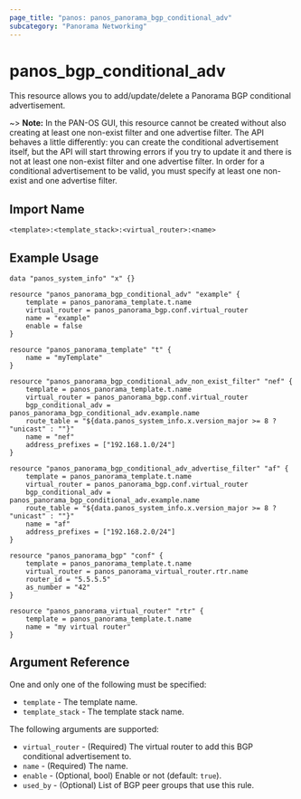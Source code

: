 ```yaml
---
page_title: "panos: panos_panorama_bgp_conditional_adv"
subcategory: "Panorama Networking"
---
```


# panos_bgp_conditional_adv

This resource allows you to add/update/delete a Panorama BGP conditional advertisement.

~> **Note:** In the PAN-OS GUI, this resource cannot be created without also
creating at least one non-exist filter and one advertise filter.  The API behaves
a little differently:  you can create the conditional advertisement itself, but
the API will start throwing errors if you try to update it and there is not at
least one non-exist filter and one advertise filter.  In order for a conditional
advertisement to be valid, you must specify at least one non-exist and one
advertise filter.


## Import Name

```
<template>:<template_stack>:<virtual_router>:<name>
```


## Example Usage

```hcl
data "panos_system_info" "x" {}

resource "panos_panorama_bgp_conditional_adv" "example" {
    template = panos_panorama_template.t.name
    virtual_router = panos_panorama_bgp.conf.virtual_router
    name = "example"
    enable = false
}

resource "panos_panorama_template" "t" {
    name = "myTemplate"
}

resource "panos_panorama_bgp_conditional_adv_non_exist_filter" "nef" {
    template = panos_panorama_template.t.name
    virtual_router = panos_panorama_bgp.conf.virtual_router
    bgp_conditional_adv = panos_panorama_bgp_conditional_adv.example.name
    route_table = "${data.panos_system_info.x.version_major >= 8 ? "unicast" : ""}"
    name = "nef"
    address_prefixes = ["192.168.1.0/24"]
}

resource "panos_panorama_bgp_conditional_adv_advertise_filter" "af" {
    template = panos_panorama_template.t.name
    virtual_router = panos_panorama_bgp.conf.virtual_router
    bgp_conditional_adv = panos_panorama_bgp_conditional_adv.example.name
    route_table = "${data.panos_system_info.x.version_major >= 8 ? "unicast" : ""}"
    name = "af"
    address_prefixes = ["192.168.2.0/24"]
}

resource "panos_panorama_bgp" "conf" {
    template = panos_panorama_template.t.name
    virtual_router = panos_panorama_virtual_router.rtr.name
    router_id = "5.5.5.5"
    as_number = "42"
}

resource "panos_panorama_virtual_router" "rtr" {
    template = panos_panorama_template.t.name
    name = "my virtual router"
}
```

## Argument Reference

One and only one of the following must be specified:

* `template` - The template name.
* `template_stack` - The template stack name.

The following arguments are supported:

* `virtual_router` - (Required) The virtual router to add this BGP
  conditional advertisement to.
* `name` - (Required) The name.
* `enable` - (Optional, bool) Enable or not (default: `true`).
* `used_by` - (Optional) List of BGP peer groups that use this rule.
